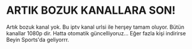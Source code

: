 # ARTIK BOZUK KANALLARA SON!

<p>Artık bozuk kanal yok. Bu iptv kanal urlsi ile herşey tamam oluyor. Bütün kanallar 1080p dir. Hatta otomatik güncelliyoruz... Eğer fazla kişi indirirse Beyin Sports'da geliyorrr.</p>
